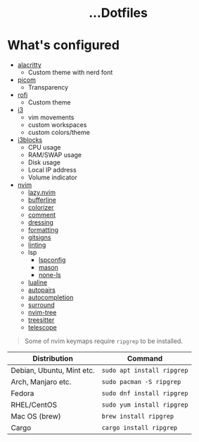 <h1 align="center">...Dotfiles</h1>

# What's configured

- [alacritty](alacritty)
  - Custom theme with nerd font
- [picom](picom)
  - Transparency
- [rofi](rofi)
  - Custom theme
- [i3](i3)
  - vim movements
  - custom workspaces
  - custom colors/theme
- [i3blocks](i3blocks)
  - CPU usage
  - RAM/SWAP usage
  - Disk usage
  - Local IP address
  - Volume indicator
- [nvim](nvim)
  - [lazy.nvim](https://github.com/folke/lazy.nvim)
  - [bufferline](https://github.com/akinsho/bufferline.nvim)
  - [colorizer](https://github.com/norcalli/nvim-colorizer.lua)
  - [comment](https://github.com/numToStr/Comment.nvim)
  - [dressing](https://github.com/stevearc/dressing.nvim)
  - [formatting](https://github.com/mhartington/formatter.nvim)
  - [gitsigns](https://github.com/lewis6991/gitsigns.nvim)
  - [linting](https://github.com/mfussenegger/nvim-lint)
  - lsp
    - [lspconfig](https://github.com/neovim/nvim-lspconfig)
    - [mason](https://github.com/williamboman/mason.nvim)
    - [none-ls](https://github.com/nvimtools/none-ls.nvim)
  - [lualine](https://github.com/nvim-lualine/lualine.nvim)
  - [autopairs](https://github.com/windwp/nvim-autopairs)
  - [autocompletion](https://github.com/hrsh7th/nvim-cmp)
  - [surround](https://github.com/kylechui/nvim-surround)
  - [nvim-tree](https://github.com/nvim-tree/nvim-tree.lua)
  - [treesitter](https://github.com/nvim-treesitter/nvim-treesitter)
  - [telescope](https://github.com/nvim-telescope/telescope.nvim)

> Some of nvim keymaps require `ripgrep` to be installed.

| Distribution              | Command                    |
| ------------------------- | -------------------------- |
| Debian, Ubuntu, Mint etc. | `sudo apt install ripgrep` |
| Arch, Manjaro etc.        | `sudo pacman -S ripgrep`   |
| Fedora                    | `sudo dnf install ripgrep` |
| RHEL/CentOS               | `sudo yum install ripgrep` |
| Mac OS (brew)             | `brew install ripgrep`     |
| Cargo                     | `cargo install ripgrep`    |
